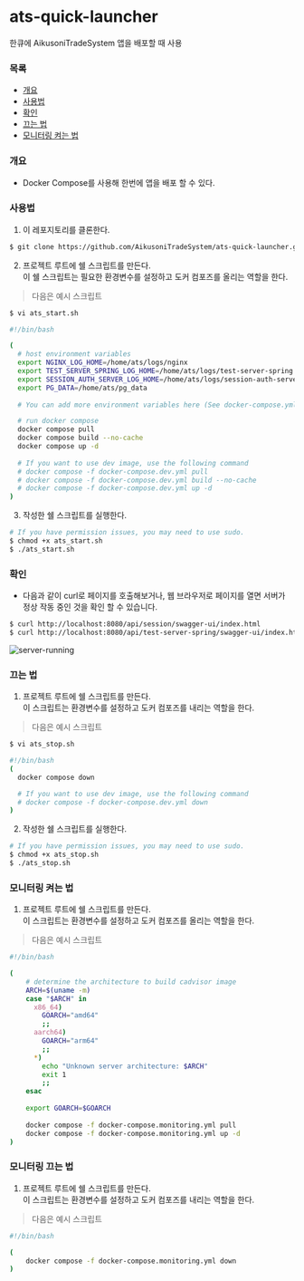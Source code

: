 # ats-quick-launcher
한큐에 AikusoniTradeSystem 앱을 배포할 때 사용

### 목록
- [개요](#개요)
- [사용법](#사용법)
- [확인](#확인)
- [끄는 법](#끄는-법)
- [모니터링 켜는 법](#모니터링-켜는-법)

### 개요
- Docker Compose를 사용해 한번에 앱을 배포 할 수 있다.

### 사용법
1. 이 레포지토리를 클론한다.
```sh
$ git clone https://github.com/AikusoniTradeSystem/ats-quick-launcher.git
```

2. 프로젝트 루트에 쉘 스크립트를 만든다. \
이 쉘 스크립트는 필요한 환경변수를 설정하고 도커 컴포즈를 올리는 역할을 한다.
> 다음은 예시 스크립트
```sh
$ vi ats_start.sh

#!/bin/bash

(
  # host environment variables
  export NGINX_LOG_HOME=/home/ats/logs/nginx
  export TEST_SERVER_SPRING_LOG_HOME=/home/ats/logs/test-server-spring
  export SESSION_AUTH_SERVER_LOG_HOME=/home/ats/logs/session-auth-server
  export PG_DATA=/home/ats/pg_data
  
  # You can add more environment variables here (See docker-compose.yml)

  # run docker compose
  docker compose pull
  docker compose build --no-cache
  docker compose up -d
  
  # If you want to use dev image, use the following command
  # docker compose -f docker-compose.dev.yml pull 
  # docker compose -f docker-compose.dev.yml build --no-cache
  # docker compose -f docker-compose.dev.yml up -d
)
```

3. 작성한 쉘 스크립트를 실행한다.
```sh
# If you have permission issues, you may need to use sudo.
$ chmod +x ats_start.sh
$ ./ats_start.sh
```

### 확인
- 다음과 같이 curl로 페이지를 호출해보거나, 웹 브라우저로 페이지를 열면 서버가 정상 작동 중인 것을 확인 할 수 있습니다. 
```sh
$ curl http://localhost:8080/api/session/swagger-ui/index.html
$ curl http://localhost:8080/api/test-server-spring/swagger-ui/index.html
````

![server-running](./documents/imgs/server-running-test.png)

### 끄는 법
1. 프로젝트 루트에 쉘 스크립트를 만든다. \
이 스크립트는 환경변수를 설정하고 도커 컴포즈를 내리는 역할을 한다.
> 다음은 예시 스크립트
```sh
$ vi ats_stop.sh

#!/bin/bash
(
  docker compose down

  # If you want to use dev image, use the following command
  # docker compose -f docker-compose.dev.yml down
)
```

2. 작성한 쉘 스크립트를 실행한다.
```sh
# If you have permission issues, you may need to use sudo.
$ chmod +x ats_stop.sh
$ ./ats_stop.sh
```

### 모니터링 켜는 법
1. 프로젝트 루트에 쉘 스크립트를 만든다. \
이 스크립트는 환경변수를 설정하고 도커 컴포즈를 올리는 역할을 한다.
> 다음은 예시 스크립트
```sh
#!/bin/bash

(
    # determine the architecture to build cadvisor image
    ARCH=$(uname -m)
    case "$ARCH" in
      x86_64)
        GOARCH="amd64"
        ;;
      aarch64)
        GOARCH="arm64"
        ;;
      *)
        echo "Unknown server architecture: $ARCH"
        exit 1
        ;;
    esac
    
    export GOARCH=$GOARCH
    
    docker compose -f docker-compose.monitoring.yml pull
    docker compose -f docker-compose.monitoring.yml up -d
)

```

### 모니터링 끄는 법
1. 프로젝트 루트에 쉘 스크립트를 만든다. \
이 스크립트는 환경변수를 설정하고 도커 컴포즈를 내리는 역할을 한다.
> 다음은 예시 스크립트
```sh
#!/bin/bash

(
    docker compose -f docker-compose.monitoring.yml down
)

```